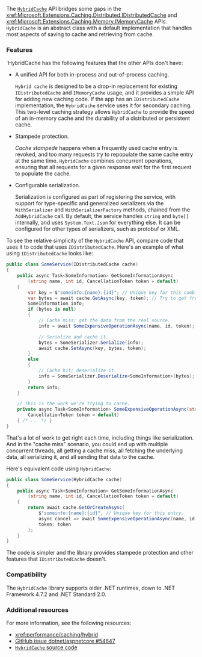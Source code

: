 The [`HybridCache`](https://source.dot.net/#Microsoft.Extensions.Caching.Hybrid/Runtime/HybridCache.cs,8c0fe94693d1ac8d) API bridges some gaps in the <xref:Microsoft.Extensions.Caching.Distributed.IDistributedCache> and <xref:Microsoft.Extensions.Caching.Memory.IMemoryCache> APIs. `HybridCache` is an abstract class with a default implementation that handles most aspects of saving to cache and retrieving from cache.

### Features

`HybridCache has the following features that the other APIs don't have:

* A unified API for both in-process and out-of-process caching.

  `Hybrid cache` is designed to be a drop-in replacement for existing `IDistributedCache` and `IMemoryCache` usage, and it provides a 
simple API for adding new caching code. If the app has an `IDistributedCache` implementation, the `HybridCache` service uses it for secondary caching. This two-level caching strategy allows `HybridCache` to provide the speed of an in-memory cache and the durability of a distributed or persistent cache.

* Stampede protection.

  *Cache stampede* happens when a frequently used cache entry is revoked, and too many requests try to repopulate the same cache entry at the same time. `HybridCache` combines concurrent operations, ensuring that all requests for a given response wait for the first request to populate the cache.

* Configurable serialization.

  Serialization is configured as part of registering the service, with support for type-specific and generalized serializers via the `WithSerializer` and `WithSerializerFactory` methods, chained from the `AddHybridCache` call. By default, the service handles `string` and `byte[]` internally, and uses `System.Text.Json` for everything else. It can be configured for other types of serializers, such as protobuf or XML.

To see the relative simplicity of the `HybridCache` API, compare code that uses it to code that uses `IDistributedCache`. Here's an example of what using `IDistributedCache` looks like:

```csharp
public class SomeService(IDistributedCache cache)
{
    public async Task<SomeInformation> GetSomeInformationAsync
        (string name, int id, CancellationToken token = default)
    {
        var key = $"someinfo:{name}:{id}"; // Unique key for this combination.
        var bytes = await cache.GetAsync(key, token); // Try to get from cache.
        SomeInformation info;
        if (bytes is null)
        {
            // Cache miss; get the data from the real source.
            info = await SomeExpensiveOperationAsync(name, id, token);

            // Serialize and cache it.
            bytes = SomeSerializer.Serialize(info);
            await cache.SetAsync(key, bytes, token);
        }
        else
        {
            // Cache hit; deserialize it.
            info = SomeSerializer.Deserialize<SomeInformation>(bytes);
        }
        return info;
    }

    // This is the work we're trying to cache.
    private async Task<SomeInformation> SomeExpensiveOperationAsync(string name, int id,
        CancellationToken token = default)
    { /* ... */ }
}
```

That's a lot of work to get right each time, including things like serialization. And in the "cache miss" scenario, you could end up with multiple concurrent threads, all getting a cache miss, all fetching the underlying data, all serializing it, and all sending that data to the cache.

Here's equivalent code using `HybridCache`:

```csharp
public class SomeService(HybridCache cache)
{
    public async Task<SomeInformation> GetSomeInformationAsync
        (string name, int id, CancellationToken token = default)
    {
        return await cache.GetOrCreateAsync(
            $"someinfo:{name}:{id}", // Unique key for this entry.
            async cancel => await SomeExpensiveOperationAsync(name, id, cancel),
            token: token
        );
    }
}
```

The code is simpler and the library provides stampede protection and other features that `IDistributedCache` doesn't.

### Compatibility

The `HybridCache` library supports older .NET runtimes, down to .NET Framework 4.7.2 and .NET Standard 2.0.

### Additional resources

For more information, see the following resources:

* <xref:performance/caching/hybrid>
* [GitHub issue dotnet/aspnetcore #54647](https://github.com/dotnet/aspnetcore/issues/54647)
* [`HybridCache` source code](https://source.dot.net/#Microsoft.Extensions.Caching.Hybrid/Runtime/HybridCache.cs,8c0fe94693d1ac8d)
